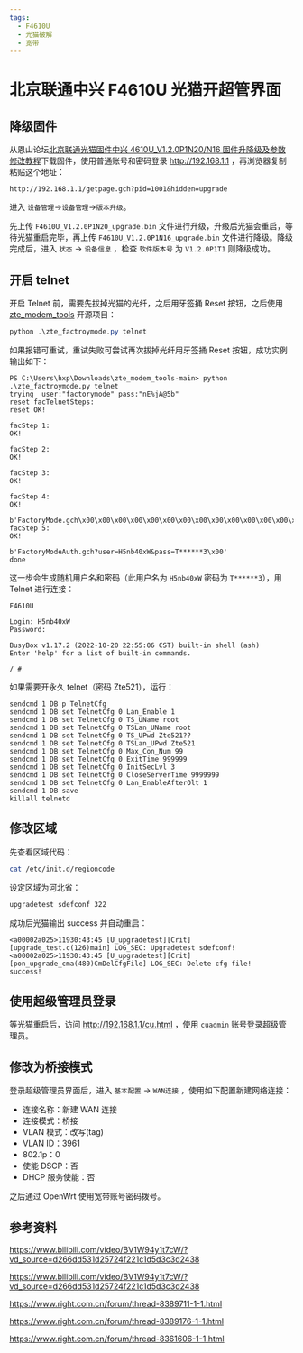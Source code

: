 ```yaml
---
tags:
  - F4610U
  - 光猫破解
  - 宽带
---
```


# 北京联通中兴 F4610U 光猫开超管界面

## 降级固件

从恩山论坛[北京联通光猫固件中兴 4610U_V1.2.0P1N20/N16 固件升降级及参数修改教程](https://www.right.com.cn/forum/thread-8361606-1-1.html)下载固件，使用普通账号和密码登录 <http://192.168.1.1> ，再浏览器复制粘贴这个地址：

```text
http://192.168.1.1/getpage.gch?pid=1001&hidden=upgrade
```

进入 `设备管理`->`设备管理`->`版本升级`。

先上传 `F4610U_V1.2.0P1N20_upgrade.bin` 文件进行升级，升级后光猫会重启，等待光猫重启完毕，再上传 `F4610U_V1.2.0P1N16_upgrade.bin` 文件进行降级。降级完成后，进入 `状态` -> `设备信息` ，检查 `软件版本号` 为 `V1.2.0P1T1` 则降级成功。

## 开启 telnet

开启 Telnet 前，需要先拔掉光猫的光纤，之后用牙签捅 Reset 按钮，之后使用 [zte_modem_tools](https://github.com/douniwan5788/zte_modem_tools) 开源项目：

```powershell
python .\zte_factroymode.py telnet
```

如果报错可重试，重试失败可尝试再次拔掉光纤用牙签捅 Reset 按钮，成功实例输出如下：

```text
PS C:\Users\hxp\Downloads\zte_modem_tools-main> python .\zte_factroymode.py telnet
trying  user:"factorymode" pass:"nE%jA@5b"
reset facTelnetSteps:
reset OK!

facStep 1:
OK!

facStep 2:
OK!

facStep 3:
OK!

facStep 4:
OK!

b'FactoryMode.gch\x00\x00\x00\x00\x00\x00\x00\x00\x00\x00\x00\x00\x00\x00\x00\x00\x00\xd6`\xd0[1F\xb9\x87\x8f\xb5p/P\xd0\xab\x17'
facStep 5:
OK!

b'FactoryModeAuth.gch?user=H5nb40xW&pass=T******3\x00'
done
```

这一步会生成随机用户名和密码（此用户名为 `H5nb40xW` 密码为 `T******3`），用 Telnet 进行连接：

```text
F4610U

Login: H5nb40xW
Password:

BusyBox v1.17.2 (2022-10-20 22:55:06 CST) built-in shell (ash)
Enter 'help' for a list of built-in commands.

/ #
```

如果需要开永久 telnet（密码 Zte521），运行：

```text
sendcmd 1 DB p TelnetCfg
sendcmd 1 DB set TelnetCfg 0 Lan_Enable 1
sendcmd 1 DB set TelnetCfg 0 TS_UName root
sendcmd 1 DB set TelnetCfg 0 TSLan_UName root
sendcmd 1 DB set TelnetCfg 0 TS_UPwd Zte521??
sendcmd 1 DB set TelnetCfg 0 TSLan_UPwd Zte521
sendcmd 1 DB set TelnetCfg 0 Max_Con_Num 99
sendcmd 1 DB set TelnetCfg 0 ExitTime 999999
sendcmd 1 DB set TelnetCfg 0 InitSecLvl 3
sendcmd 1 DB set TelnetCfg 0 CloseServerTime 9999999
sendcmd 1 DB set TelnetCfg 0 Lan_EnableAfterOlt 1
sendcmd 1 DB save
killall telnetd
```

## 修改区域

先查看区域代码：

```bash
cat /etc/init.d/regioncode
```

设定区域为河北省：

```bash
upgradetest sdefconf 322
```

成功后光猫输出 success 并自动重启：

```text
<a00002a025>11930:43:45 [U_upgradetest][Crit] [upgrade_test.c(126)main] LOG_SEC: Upgradetest sdefconf!
<a00002a025>11930:43:45 [U_upgradetest][Crit] [pon_upgrade_cma(480)CmDelCfgFile] LOG_SEC: Delete cfg file!
success!
```

## 使用超级管理员登录

等光猫重启后，访问 <http://192.168.1.1/cu.html> ，使用 `cuadmin` 账号登录超级管理员。

## 修改为桥接模式

登录超级管理员界面后，进入 `基本配置` -> `WAN连接` ，使用如下配置新建网络连接：

- 连接名称：新建 WAN 连接
- 连接模式：桥接
- VLAN 模式：改写(tag)
- VLAN ID：3961
- 802.1p：0
- 使能 DSCP：否
- DHCP 服务使能：否

之后通过 OpenWrt 使用宽带账号密码拨号。

## 参考资料

<https://www.bilibili.com/video/BV1W94y1t7cW/?vd_source=d266dd531d25724f221c1d5d3c3d2438>

<https://www.bilibili.com/video/BV1W94y1t7cW/?vd_source=d266dd531d25724f221c1d5d3c3d2438>

<https://www.right.com.cn/forum/thread-8389711-1-1.html>

<https://www.right.com.cn/forum/thread-8389176-1-1.html>

<https://www.right.com.cn/forum/thread-8361606-1-1.html>
